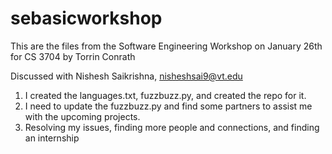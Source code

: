 ﻿# sebasicworkshop

This are the files from the Software Engineering Workshop on January 26th for CS 3704 by Torrin Conrath

Discussed with Nishesh Saikrishna, nisheshsai9@vt.edu

1. I created the languages.txt, fuzzbuzz.py, and created the repo for it.
2. I need to update the fuzzbuzz.py and find some partners to assist me with the upcoming projects.
3. Resolving my issues, finding more people and connections, and finding an internship
